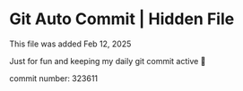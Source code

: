# Git Auto Commit | Hidden File

This file was added Feb 12, 2025

Just for fun and keeping my daily git commit active 🤪

commit number: 323611
